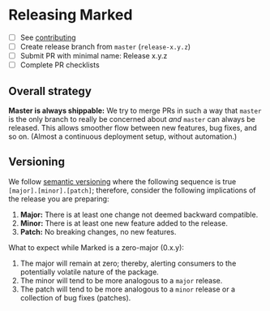 # Releasing Marked

- [ ] See [contributing](#/CONTRIBUTING.md)
- [ ] Create release branch from `master` (`release-x.y.z`)
- [ ] Submit PR with minimal name: Release x.y.z
- [ ] Complete PR checklists

## Overall strategy

**Master is always shippable:** We try to merge PRs in such a way that `master` is the only branch to really be concerned about *and* `master` can always be released. This allows smoother flow between new features, bug fixes, and so on. (Almost a continuous deployment setup, without automation.)

## Versioning

We follow [semantic versioning](https://semver.org) where the following sequence is true `[major].[minor].[patch]`; therefore, consider the following implications of the release you are preparing:

1. **Major:** There is at least one change not deemed backward compatible.
2. **Minor:** There is at least one new feature added to the release.
3. **Patch:** No breaking changes, no new features.

What to expect while Marked is a zero-major (0.x.y):

1. The major will remain at zero; thereby, alerting consumers to the potentially volatile nature of the package.
2. The minor will tend to be more analogous to a `major` release.
3. The patch will tend to be more analogous to a `minor` release or a collection of bug fixes (patches).
